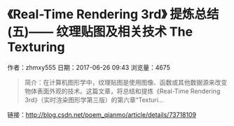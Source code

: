# 《Real-Time Rendering 3rd》 提炼总结(五)—— 纹理贴图及相关技术 The Texturing
作者：zhmxy555
日期：2017-06-26 09:43
浏览量：4675
> 简介：在计算机图形学中，纹理贴图是使用图像、函数或其他数据源来改变物体表面外观的技术。这篇文章，将总结和提炼《Real-Time Rendering 3rd》（实时渲染图形学第三版）的第六章“Texturi...

 链接：http://blog.csdn.net/poem_qianmo/article/details/73718109
